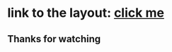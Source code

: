 # link to the layout: [click me](https://www.figma.com/file/KBhLDOm4ARtBm26rvd7Vbf/ToyStore?type=design&t=8INDTqN0pTpbKIlr-6)

## Thanks for watching